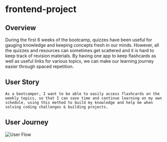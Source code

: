 # frontend-project

## Overview
During the first 6 weeks of the bootcamp, quizzes have been useful for gauging knowledge and
keeping concepts fresh in our minds. However, all the quizzes and resources can sometimes get scattered and it is hard to keep track of revision materials.
By having one app to keep flashcards as well as useful links for various topics, we can make our learning journey easier through spaced repetition.

## User Story
```As a bootcamper, I want to be able to easily access flashcards on the weekly topics, so that I can save time and continue learning on my own schedule, using this method to build my knowledge and help me when solving coding challenges & building projects.``` 

## User Journey

![User Flow](./User-Flow.jpg) 
